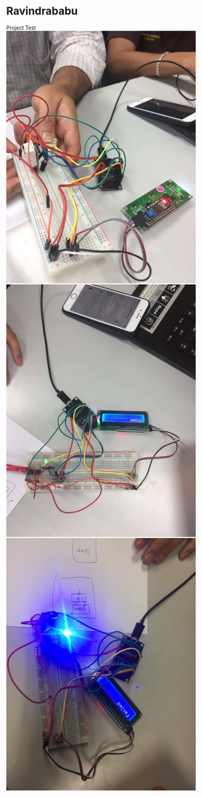 # Ravindrababu
Project Test
![alt text](https://github.com/prayebin21/Ravindrababu/blob/master/20746873_1507662849297373_183159908_o.jpg)
![alt text](https://github.com/prayebin21/Ravindrababu/blob/master/20747539_1507662815964043_1074973169_o.jpg)
![alt text](https://github.com/prayebin21/Ravindrababu/blob/master/20747595_1507662782630713_1423495890_o.jpg)
